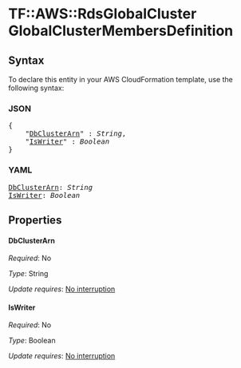 # TF::AWS::RdsGlobalCluster GlobalClusterMembersDefinition

## Syntax

To declare this entity in your AWS CloudFormation template, use the following syntax:

### JSON

<pre>
{
    "<a href="#dbclusterarn" title="DbClusterArn">DbClusterArn</a>" : <i>String</i>,
    "<a href="#iswriter" title="IsWriter">IsWriter</a>" : <i>Boolean</i>
}
</pre>

### YAML

<pre>
<a href="#dbclusterarn" title="DbClusterArn">DbClusterArn</a>: <i>String</i>
<a href="#iswriter" title="IsWriter">IsWriter</a>: <i>Boolean</i>
</pre>

## Properties

#### DbClusterArn

_Required_: No

_Type_: String

_Update requires_: [No interruption](https://docs.aws.amazon.com/AWSCloudFormation/latest/UserGuide/using-cfn-updating-stacks-update-behaviors.html#update-no-interrupt)

#### IsWriter

_Required_: No

_Type_: Boolean

_Update requires_: [No interruption](https://docs.aws.amazon.com/AWSCloudFormation/latest/UserGuide/using-cfn-updating-stacks-update-behaviors.html#update-no-interrupt)

